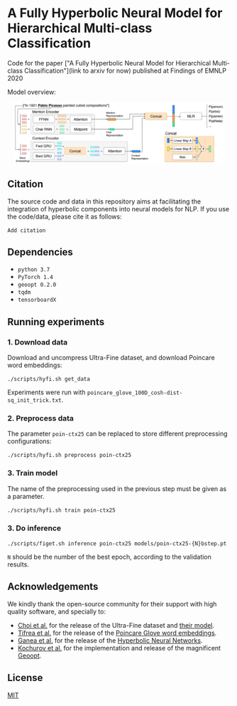 # A Fully Hyperbolic Neural Model for Hierarchical Multi-class Classification
Code for the paper ["A Fully Hyperbolic Neural Model for Hierarchical Multi-class Classification"](link to arxiv for now) published at Findings of EMNLP 2020

Model overview:
<p align="center"><img width="95%" src="img/model.png" /></p>


## Citation
The source code and data in this repository aims at facilitating the integration of hyperbolic components into neural models for NLP. 
If you use the code/data, please cite it as follows:
```
Add citation
```

## Dependencies
* ``python 3.7``
* ``PyTorch 1.4``
* ``geoopt 0.2.0``
* ``tqdm``
* ``tensorboardX``

## Running experiments

### 1. Download data
Download and uncompress Ultra-Fine dataset, and download Poincare word embeddings:
```
./scripts/hyfi.sh get_data
```

Experiments were run with ``poincare_glove_100D_cosh-dist-sq_init_trick.txt``.


### 2. Preprocess data 
The parameter ``poin-ctx25`` can be replaced to store different preprocessing configurations: 
```
./scripts/hyfi.sh preprocess poin-ctx25
```


### 3. Train model
The name of the preprocessing used in the previous step must be given as a parameter.
```
./scripts/hyfi.sh train poin-ctx25
```

### 3. Do inference
```
./scripts/figet.sh inference poin-ctx25 models/poin-ctx25-{N}bstep.pt
```

``N`` should be the number of the best epoch, according to the validation results.

## Acknowledgements
We kindly thank the open-source community for their support with high quality software, and specially to:

* [Choi et al.](https://homes.cs.washington.edu/~eunsol/papers/acl_18.pdf) for the release of the Ultra-Fine dataset and [their model](https://github.com/uwnlp/open_type).
* [Tifrea et al.](https://openreview.net/forum?id=Ske5r3AqK7) for the release of the [Poincare Glove word embeddings](https://github.com/alex-tifrea/poincare_glove).
* [Ganea et al.](https://papers.nips.cc/paper/7780-hyperbolic-neural-networks.pdf) for the release of the [Hyperbolic Neural Networks](https://github.com/dalab/hyperbolic_nn).
* [Kochurov et al.](https://arxiv.org/abs/2005.02819) for the implementation and release of the magnificent [Geoopt](https://github.com/geoopt/geoopt).

## License

[MIT](LICENSE)